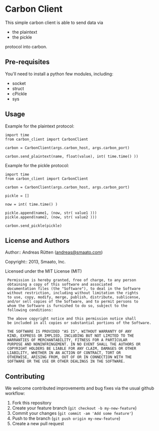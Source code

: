 # Carbon Client

This simple carbon client is able to send data via

* the plaintext
* the pickle

protocol into carbon.

## Pre-requisites

You'll need to install a python few modules, including:

* socket
* struct
* cPickle
* sys

## Usage

Example for the plaintext protocol:

	import time
	from carbon_client import CarbonClient
	
	carbon = CarbonClient(args.carbon_host, args.carbon_port)

	carbon.send_plaintext(name, float(value), int( time.time() ))

Example for the pickle protocol:

	import time
	from carbon_client import CarbonClient
	
	carbon = CarbonClient(args.carbon_host, args.carbon_port)
	
	pickle = []
	
	now = int( time.time() )
	
	pickle.append(name1, (now, str( value1 )))
	pickle.append(name2, (now, str( value2 )))
	
	carbon.send_pickle(pickle)

## License and Authors

Author:: Andreas Rütten (andreas@smaato.com)

Copyright:: 2013, Smaato, Inc.

Licensed under the  MIT License (MIT)

	 Permission is hereby granted, free of charge, to any person
	 obtaining a copy of this software and associated
	 documentation files (the "Software"), to deal in the Software
	 without restriction, including without limitation the rights
	 to use, copy, modify, merge, publish, distribute, sublicense,
	 and/or sell copies of the Software, and to permit persons to
	 whom the Software is furnished to do so, subject to the
	 following conditions:

	 The above copyright notice and this permission notice shall
	 be included in all copies or substantial portions of the Software.

	 THE SOFTWARE IS PROVIDED "AS IS", WITHOUT WARRANTY OF ANY
	 KIND, EXPRESS OR IMPLIED, INCLUDING BUT NOT LIMITED TO THE
	 WARRANTIES OF MERCHANTABILITY, FITNESS FOR A PARTICULAR
	 PURPOSE AND NONINFRINGEMENT. IN NO EVENT SHALL THE AUTHORS OR
	 COPYRIGHT HOLDERS BE LIABLE FOR ANY CLAIM, DAMAGES OR OTHER
	 LIABILITY, WHETHER IN AN ACTION OF CONTRACT, TORT OR
	 OTHERWISE, ARISING FROM, OUT OF OR IN CONNECTION WITH THE
	 SOFTWARE OR THE USE OR OTHER DEALINGS IN THE SOFTWARE.

## Contributing

We welcome contributed improvements and bug fixes via the usual github
workflow:

1. Fork this repository
2. Create your feature branch (`git checkout -b my-new-feature`)
3. Commit your changes (`git commit -am 'Add some feature'`)
4. Push to the branch (`git push origin my-new-feature`)
5. Create a new pull request
